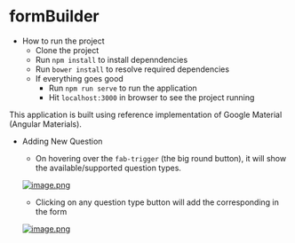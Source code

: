 # formBuilder

* How to run the project
  * Clone the project
  * Run `npm install` to install depenndencies
  * Run `bower install` to resolve required dependencies
  * If everything goes good
    * Run `npm run serve` to run the application
    * Hit `localhost:3000` in browser to see the project running

This application is built using reference implementation of Google Material (Angular Materials). 

 * Adding New Question
    * On hovering over the `fab-trigger` (the big round button), it will show the available/supported question types.
    
    [![image.png](https://s1.postimg.org/2dy0ogngu7/image.png)](https://postimg.org/image/7b6hib18mz/)
    * Clicking on any question type button will add the corresponding in the form
    
    [![image.png](https://s1.postimg.org/23cgt4bpun/image.png)](https://postimg.org/image/2z8y8kleaj/)

